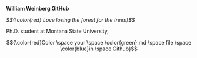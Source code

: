 **William Weinberg GitHub**

*$${\color{red} Love losing the forest for the trees\}$$*

Ph.D. student at Montana State University, 


$${\color{red}Color \space your \space \color{green}.md \space file \space \color{blue}in \space Github}$$
